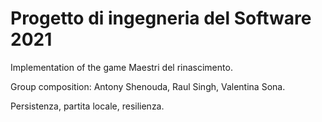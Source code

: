 # Progetto di ingegneria del Software 2021
Implementation of the game Maestri del rinascimento.

Group composition: Antony Shenouda, Raul Singh, Valentina Sona.

Persistenza, partita locale, resilienza.

